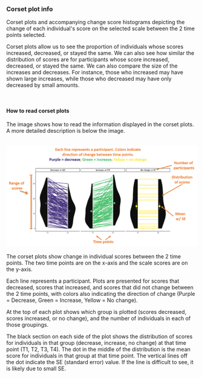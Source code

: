 ### Corset plot info

Corset plots and accompanying change score histograms depicting the change of 
each individual's score on the selected scale between the 2 time points selected.


Corset plots allow us to see the proportion of individuals whose scores increased,
decreased, or stayed the same. We can also see how similar the distribution of
scores are for participants whose score increased, decreased, or stayed the same.
We can also compare the size of the increases and decreases. For instance, those
who increased may have shown large increases, while those who decreased may have
only decreased by small amounts.   

<br/>  

#### How to read corset plots  

The image shows how to read the information displayed in the corset plots. A more
detailed description is below the image.  

<br/>       

<img src="images/corset-how-to.png" width="550">   

<br/>    

The corset plots show change in individual scores between the 2 time points. The
two time points are on the x-axis and the scale scores are on the y-axis.  

Each line represents a participant. Plots are presented for scores that decreased, scores that increased, and scores that did not change between the 2 time points,
with colors also indicating the direction of change (Purple = Decrease, Green =
Increase, Yellow = No change).    

At the top of each plot shows which group is plotted (scores decreased, scores
increased, or no change), and the number of individuals in each of those
groupings.  

The black section on each side of the plot shows the distribution of scores
for individuals in that group (decrease, increase, no change) at that time point
(T1, T2, T3, T4). The dot in the middle of the distribution is the mean score 
for individuals in that group at that time point. The vertical lines off the 
dot indicate the SE (standard error) value. If the line is difficult to see, it
is likely due to small SE.  


